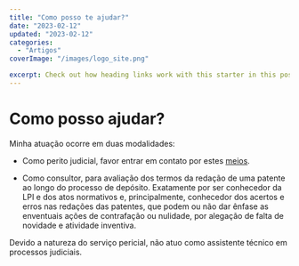 ```yaml
---
title: "Como posso te ajudar?"
date: "2023-02-12"
updated: "2023-02-12"
categories: 
  - "Artigos"
coverImage: "/images/logo_site.png"

excerpt: Check out how heading links work with this starter in this post.
---
```

<script>
	import Callout from '$lib/components/Callout.svelte';
</script>

# Como posso ajudar?

Minha atuação ocorre em duas modalidades:

* Como perito judicial, favor entrar em contato por estes [meios](https://peritia.eng.br/contact).

* Como consultor, para avaliação dos termos da redação de uma patente ao longo do processo de depósito. Exatamente por ser conhecedor da LPI e dos atos normativos e, principalmente, conhecedor dos acertos e erros nas redações das patentes, que podem ou não dar
ênfase as enventuais ações de contrafação ou nulidade, por alegação de falta de novidade e atividade inventiva.

<Callout>
Devido a natureza do serviço pericial, não atuo como assistente técnico em processos judiciais.
</Callout>